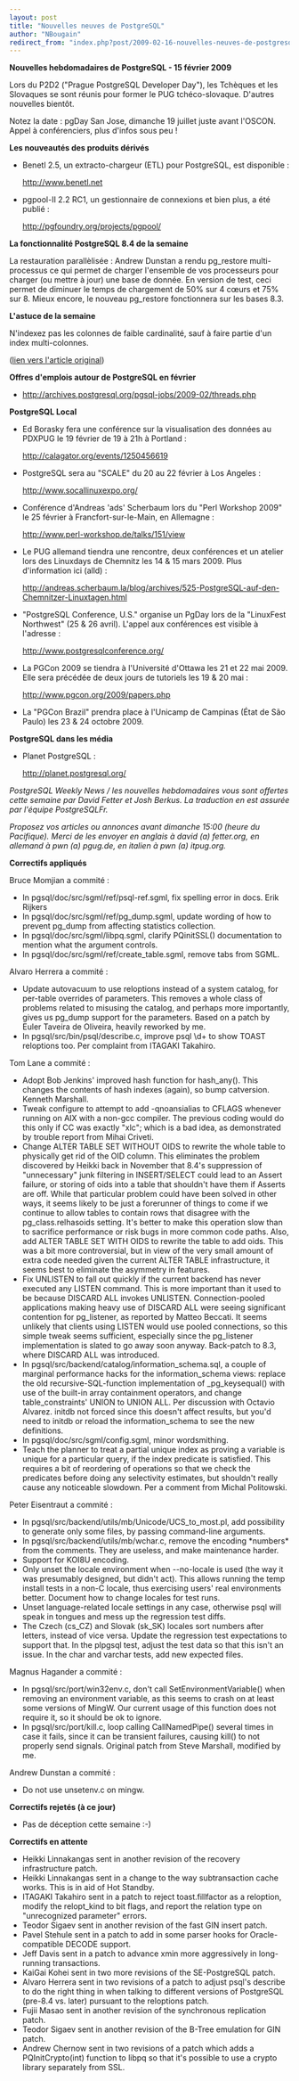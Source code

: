 ```yaml
---
layout: post
title: "Nouvelles neuves de PostgreSQL"
author: "NBougain"
redirect_from: "index.php?post/2009-02-16-nouvelles-neuves-de-postgresql "
---
```



<p><strong>Nouvelles hebdomadaires de PostgreSQL - 15 f&eacute;vrier 2009</strong></p>

<p>Lors du P2D2 ("Prague PostgreSQL Developer Day"), les Tch&egrave;ques et les Slovaques se sont r&eacute;unis pour former le PUG tch&eacute;co-slovaque. D'autres nouvelles bient&ocirc;t.</p>

<p>Notez la date&nbsp;: pgDay San Jose, dimanche 19 juillet juste avant l'OSCON. Appel &agrave; conf&eacute;renciers, plus d'infos sous peu&nbsp;!</p>

<p><strong>Les nouveaut&eacute;s des produits d&eacute;riv&eacute;s</strong></p>

<ul>

<li>Benetl 2.5, un extracto-chargeur (ETL) pour PostgreSQL, est disponible&nbsp;: 

<a target="_blank" href="http://www.benetl.net">http://www.benetl.net</a></li>

<li>pgpool-II 2.2 RC1, un gestionnaire de connexions et bien plus, a &eacute;t&eacute; publi&eacute;&nbsp;: 

<a target="_blank" href="http://pgfoundry.org/projects/pgpool/">http://pgfoundry.org/projects/pgpool/</a></li>

</ul>

<p><strong>La fonctionnalit&eacute; PostgreSQL 8.4 de la semaine</strong></p>

<p>La restauration parall&egrave;lis&eacute;e&nbsp;: Andrew Dunstan a rendu pg_restore multi-processus ce qui permet de charger l'ensemble de vos processeurs pour charger (ou mettre &agrave; jour) une base de donn&eacute;e. En version de test, ceci permet de diminuer le temps de chargement de 50% sur 4 c&oelig;urs et 75% sur 8. Mieux encore, le nouveau pg_restore fonctionnera sur les bases 8.3.</p>

<p><strong>L'astuce de la semaine</strong></p>

<p>N'indexez pas les colonnes de faible cardinalit&eacute;, sauf &agrave; faire partie d'un index multi-colonnes.</p>

<p>(<a target="_blank" href="http://www.postgresql.org/community/weeklynews/pwn20090215">lien vers l'article original</a>)</p>

<!--more-->


<p><strong>Offres d'emplois autour de PostgreSQL en f&eacute;vrier</strong></p>

<ul>

<li><a target="_blank" href="http://archives.postgresql.org/pgsql-jobs/2009-02/threads.php">http://archives.postgresql.org/pgsql-jobs/2009-02/threads.php</a></li>

</ul>

<p><strong>PostgreSQL Local</strong></p>

<ul>

<li>Ed Borasky fera une conf&eacute;rence sur la visualisation des donn&eacute;es au PDXPUG le 19 f&eacute;vrier de 19 &agrave; 21h &agrave; Portland&nbsp;: 

<a target="_blank" href="http://calagator.org/events/1250456619">http://calagator.org/events/1250456619</a></li>

<li>PostgreSQL sera au "SCALE" du 20 au 22 f&eacute;vrier &agrave; Los Angeles&nbsp;: 

<a target="_blank" href="http://www.socallinuxexpo.org/">http://www.socallinuxexpo.org/</a></li>

<li>Conf&eacute;rence d'Andreas 'ads' Scherbaum lors du "Perl Workshop 2009" le 25 f&eacute;vrier &agrave; Francfort-sur-le-Main, en Allemagne&nbsp;: 

<a target="_blank" href="http://www.perl-workshop.de/talks/151/view">http://www.perl-workshop.de/talks/151/view</a></li>

<li>Le PUG allemand tiendra une rencontre, deux conf&eacute;rences et un atelier lors des Linuxdays de Chemnitz les 14 &amp; 15 mars 2009. Plus d'information ici (alld)&nbsp;: 

<a target="_blank" href="http://andreas.scherbaum.la/blog/archives/525-PostgreSQL-auf-den-Chemnitzer-Linuxtagen.html">http://andreas.scherbaum.la/blog/archives/525-PostgreSQL-auf-den-Chemnitzer-Linuxtagen.html</a></li>

<li>"PostgreSQL Conference, U.S." organise un PgDay lors de la "LinuxFest Northwest" (25 &amp; 26 avril). L'appel aux conf&eacute;rences est visible &agrave; l'adresse&nbsp;: 

<a target="_blank" href="http://www.postgresqlconference.org/">http://www.postgresqlconference.org/</a></li>

<li>La PGCon 2009 se tiendra &agrave; l'Universit&eacute; d'Ottawa les 21 et 22 mai 2009. Elle sera pr&eacute;c&eacute;d&eacute;e de deux jours de tutoriels les 19 &amp; 20 mai&nbsp;: 

<a target="_blank" href="http://www.pgcon.org/2009/papers.php">http://www.pgcon.org/2009/papers.php</a></li>

<li>La "PGCon Brazil" prendra place &agrave; l'Unicamp de Campinas (&Eacute;tat de S&atilde;o Paulo) les 23 &amp; 24 octobre 2009.</li>

</ul>

<p><strong>PostgreSQL dans les m&eacute;dia</strong></p>

<ul>

<li>Planet PostgreSQL&nbsp;: 

<a target="_blank" href="http://planet.postgresql.org/">http://planet.postgresql.org/</a></li>

</ul>

<p><i>PostgreSQL Weekly News / les nouvelles hebdomadaires vous sont offertes cette semaine par David Fetter et Josh Berkus. La traduction en est assur&eacute;e par l'&eacute;quipe PostgreSQLFr.</i></p>

<p><i>Proposez vos articles ou annonces avant dimanche 15:00 (heure du Pacifique). Merci de les envoyer en anglais &agrave; david (a) fetter.org, en allemand &agrave; pwn (a) pgug.de, en italien &agrave; pwn (a) itpug.org.</i></p>

<p><strong>Correctifs appliqu&eacute;s</strong></p>

<p>Bruce Momjian a commit&eacute;&nbsp;:</p>

<ul>

<li>In pgsql/doc/src/sgml/ref/psql-ref.sgml, fix spelling error in docs. Erik Rijkers</li>

<li>In pgsql/doc/src/sgml/ref/pg_dump.sgml, update wording of how to prevent pg_dump from affecting statistics collection.</li>

<li>In pgsql/doc/src/sgml/libpq.sgml, clarify PQinitSSL() documentation to mention what the argument controls.</li>

<li>In pgsql/doc/src/sgml/ref/create_table.sgml, remove tabs from SGML.</li>

</ul>

<p>Alvaro Herrera a commit&eacute;&nbsp;:</p>

<ul>

<li>Update autovacuum to use reloptions instead of a system catalog, for per-table overrides of parameters. This removes a whole class of problems related to misusing the catalog, and perhaps more importantly, gives us pg_dump support for the parameters. Based on a patch by Euler Taveira de Oliveira, heavily reworked by me.</li>

<li>In pgsql/src/bin/psql/describe.c, improve psql \d+ to show TOAST reloptions too. Per complaint from ITAGAKI Takahiro.</li>

</ul>

<p>Tom Lane a commit&eacute;&nbsp;:</p>

<ul>

<li>Adopt Bob Jenkins' improved hash function for hash_any(). This changes the contents of hash indexes (again), so bump catversion. Kenneth Marshall.</li>

<li>Tweak configure to attempt to add -qnoansialias to CFLAGS whenever running on AIX with a non-gcc compiler. The previous coding would do this only if CC was exactly "xlc"; which is a bad idea, as demonstrated by trouble report from Mihai Criveti.</li>

<li>Change ALTER TABLE SET WITHOUT OIDS to rewrite the whole table to physically get rid of the OID column. This eliminates the problem discovered by Heikki back in November that 8.4's suppression of "unnecessary" junk filtering in INSERT/SELECT could lead to an Assert failure, or storing of oids into a table that shouldn't have them if Asserts are off. While that particular problem could have been solved in other ways, it seems likely to be just a forerunner of things to come if we continue to allow tables to contain rows that disagree with the pg_class.relhasoids setting. It's better to make this operation slow than to sacrifice performance or risk bugs in more common code paths. Also, add ALTER TABLE SET WITH OIDS to rewrite the table to add oids. This was a bit more controversial, but in view of the very small amount of extra code needed given the current ALTER TABLE infrastructure, it seems best to eliminate the asymmetry in features.</li>

<li>Fix UNLISTEN to fall out quickly if the current backend has never executed any LISTEN command. This is more important than it used to be because DISCARD ALL invokes UNLISTEN. Connection-pooled applications making heavy use of DISCARD ALL were seeing significant contention for pg_listener, as reported by Matteo Beccati. It seems unlikely that clients using LISTEN would use pooled connections, so this simple tweak seems sufficient, especially since the pg_listener implementation is slated to go away soon anyway. Back-patch to 8.3, where DISCARD ALL was introduced.</li>

<li>In pgsql/src/backend/catalog/information_schema.sql, a couple of marginal performance hacks for the information_schema views: replace the old recursive-SQL-function implementation of _pg_keysequal() with use of the built-in array containment operators, and change table_constraints' UNION to UNION ALL. Per discussion with Octavio Alvarez. initdb not forced since this doesn't affect results, but you'd need to initdb or reload the information_schema to see the new definitions.</li>

<li>In pgsql/doc/src/sgml/config.sgml, minor wordsmithing.</li>

<li>Teach the planner to treat a partial unique index as proving a variable is unique for a particular query, if the index predicate is satisfied. This requires a bit of reordering of operations so that we check the predicates before doing any selectivity estimates, but shouldn't really cause any noticeable slowdown. Per a comment from Michal Politowski.</li>

</ul>

<p>Peter Eisentraut a commit&eacute;&nbsp;:</p>

<ul>

<li>In pgsql/src/backend/utils/mb/Unicode/UCS_to_most.pl, add possibility to generate only some files, by passing command-line arguments.</li>

<li>In pgsql/src/backend/utils/mb/wchar.c, remove the encoding *numbers* from the comments. They are useless, and make maintenance harder.</li>

<li>Support for KOI8U encoding.</li>

<li>Only unset the locale environment when --no-locale is used (the way it was presumably designed, but didn't act). This allows running the temp install tests in a non-C locale, thus exercising users' real environments better. Document how to change locales for test runs.</li>

<li>Unset language-related locale settings in any case, otherwise psql will speak in tongues and mess up the regression test diffs.</li>

<li>The Czech (cs_CZ) and Slovak (sk_SK) locales sort numbers after letters, instead of vice versa. Update the regression test expectations to support that. In the plpgsql test, adjust the test data so that this isn't an issue. In the char and varchar tests, add new expected files.</li>

</ul>

<p>Magnus Hagander a commit&eacute;&nbsp;:</p>

<ul>

<li>In pgsql/src/port/win32env.c, don't call SetEnvironmentVariable() when removing an environment variable, as this seems to crash on at least some versions of MingW. Our current usage of this function does not require it, so it should be ok to ignore.</li>

<li>In pgsql/src/port/kill.c, loop calling CallNamedPipe() several times in case it fails, since it can be transient failures, causing kill() to not properly send signals. Original patch from Steve Marshall, modified by me.</li>

</ul>

<p>Andrew Dunstan a commit&eacute;&nbsp;:</p>

<ul>

<li>Do not use unsetenv.c on mingw.</li>

</ul>

<p><strong>Correctifs rejet&eacute;s (&agrave; ce jour)</strong></p>

<ul>

<li>Pas de d&eacute;ception cette semaine :-)</li>

</ul>

<p><strong>Correctifs en attente</strong></p>

<ul>

<li>Heikki Linnakangas sent in another revision of the recovery infrastructure patch.</li>

<li>Heikki Linnakangas sent in a change to the way subtransaction cache works. This is in aid of Hot Standby.</li>

<li>ITAGAKI Takahiro sent in a patch to reject toast.fillfactor as a reloption, modify the relopt_kind to bit flags, and report the relation type on "unrecognized parameter" errors.</li>

<li>Teodor Sigaev sent in another revision of the fast GIN insert patch.</li>

<li>Pavel Stehule sent in a patch to add in some parser hooks for Oracle-compatible DECODE support.</li>

<li>Jeff Davis sent in a patch to advance xmin more aggressively in long-running transactions.</li>

<li>KaiGai Kohei sent in two more revisions of the SE-PostgreSQL patch.</li>

<li>Alvaro Herrera sent in two revisions of a patch to adjust psql's describe to do the right thing in when talking to different versions of PostgreSQL (pre-8.4 vs. later) pursuant to the reloptions patch.</li>

<li>Fujii Masao sent in another revision of the synchronous replication patch.</li>

<li>Teodor Sigaev sent in another revision of the B-Tree emulation for GIN patch.</li>

<li>Andrew Chernow sent in two revisions of a patch which adds a PQInitCrypto(int) function to libpq so that it's possible to use a crypto library separately from SSL.</li>

</ul>